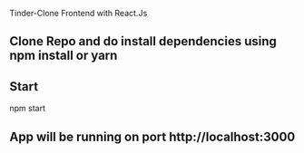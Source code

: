 Tinder-Clone Frontend with React.Js

## Clone Repo and do install dependencies using npm install or yarn 

## Start
npm start

## App will be running on port http://localhost:3000
